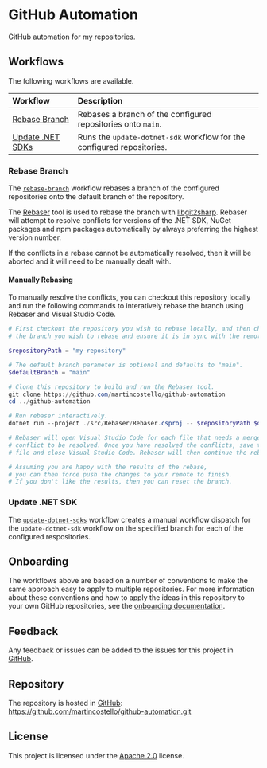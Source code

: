 # GitHub Automation

GitHub automation for my repositories.

## Workflows

The following workflows are available.

| **Workflow**                           | **Description**                                                        |
| :------------------------------------- | :--------------------------------------------------------------------- |
| [Rebase Branch][rebase-branch]         | Rebases a branch of the configured repositories onto `main`.           |
| [Update .NET SDKs][update-dotnet-sdks] | Runs the `update-dotnet-sdk` workflow for the configured repositories. |

### Rebase Branch

The [`rebase-branch`][rebase-branch] workflow rebases a branch of the
configured repositories onto the default branch of the repository.

The [Rebaser][rebaser] tool is used to rebase the branch with
[libgit2sharp][libgit2sharp]. Rebaser will attempt to resolve
conflicts for versions of the .NET SDK, NuGet packages and npm
packages automatically by always preferring the highest version
number.

If the conflicts in a rebase cannot be automatically resolved,
then it will be aborted and it will need to be manually dealt with.

#### Manually Rebasing

To manually resolve the conflicts, you can checkout this repository
locally and run the following commands to interatively rebase the
branch using Rebaser and Visual Studio Code.

```powershell
# First checkout the repository you wish to rebase locally, and then checkout
# the branch you wish to rebase and ensure it is in sync with the remote.

$repositoryPath = "my-repository"

# The default branch parameter is optional and defaults to "main".
$defaultBranch = "main"

# Clone this repository to build and run the Rebaser tool.
git clone https://github.com/martincostello/github-automation
cd ../github-automation

# Run rebaser interactively.
dotnet run --project ./src/Rebaser/Rebaser.csproj -- $repositoryPath $defaultBranch --interactive

# Rebaser will open Visual Studio Code for each file that needs a merge
# conflict to be resolved. Once you have resolved the conflicts, save the
# file and close Visual Studio Code. Rebaser will then continue the rebase.

# Assuming you are happy with the results of the rebase,
# you can then force push the changes to your remote to finish.
# If you don't like the results, then you can reset the branch.
```

### Update .NET SDK

The [`update-dotnet-sdks`][update-dotnet-sdks] workflow creates
a manual workflow dispatch for the `update-dotnet-sdk` workflow
on the specified branch for each of the configured respositories.

## Onboarding

The workflows above are based on a number of conventions to make the same
approach easy to apply to multiple repositories. For more information
about these conventions and how to apply the ideas in this repository to
your own GitHub repositories, see the [onboarding documentation][onboarding].

## Feedback

Any feedback or issues can be added to the issues for this project in
[GitHub][issues].

## Repository

The repository is hosted in [GitHub][repository]: <https://github.com/martincostello/github-automation.git>

## License

This project is licensed under the [Apache 2.0][license] license.

[issues]: https://github.com/martincostello/github-automation/issues "Issues for this project on GitHub.com"
[libgit2sharp]: https://github.com/libgit2/libgit2sharp#readme
[license]: http://www.apache.org/licenses/LICENSE-2.0.txt "The Apache 2.0 license"
[onboarding]: ./docs/onboarding.md
[rebase-branch]: ./.github/workflows/rebase.yml
[rebaser]: ./src/Rebaser/Program.cs
[repository]: https://github.com/martincostello/github-automation "This project on GitHub.com"
[update-dotnet-sdks]: .github/workflows/update-dotnet-sdks.yml

